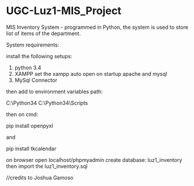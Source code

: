 # UGC-Luz1-MIS_Project
MIS Inventory System - programmed in Python, the system is used to store list of items of the department.

System requirements:

install the following setups:

1. python 3.4
2. XAMPP
set the xampp auto open on startup
	apache and mysql
3. MySql Connector

then add to environment variables path:

C:\Python34
C:\Python34\Scripts

then on cmd:

pip install openpyxl

and

pip install tkcalendar

on browser
open 
	localhost/phpmyadmin
create database: luz1_inventory
then import the luz1_inventory.sql


//credits to Joshua Gamoso
